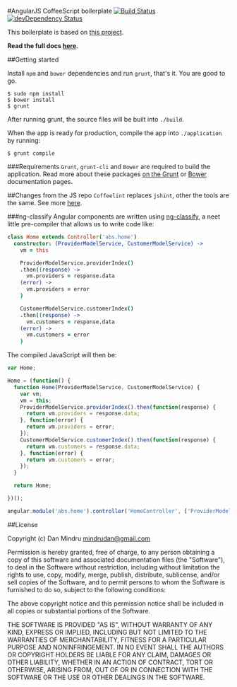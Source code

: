 #AngularJS CoffeeScript boilerplate
[![Build Status](https://travis-ci.org/danmindru/angular-coffee-boilerplate.svg?branch=master)](https://travis-ci.org/danmindru/angular-coffee-boilerplate) [![devDependency Status](https://david-dm.org/danmindru/angular-coffee-boilerplate/dev-status.svg)](https://david-dm.org/danmindru/angular-coffee-boilerplate#info=devDependencies&view=table)

This boilerplate is based on [this project](https://github.com/danmindru/angular-boilerplate-study).

**Read the full docs [here](https://github.com/danmindru/angular-boilerplate-study/blob/master/README.md).**


##Getting started

Install `npm` and `bower` dependencies and run `grunt`, that's it. You are good to go.

```
$ sudo npm install
$ bower install
$ grunt
```

After running grunt, the source files will be built into `./build`.

When the app is ready for production, compile the app into `./application` by running:

```
$ grunt compile
```

###Requirements
`Grunt`, `grunt-cli` and `Bower` are required to build the application.
Read more about these packages [on the Grunt](http://gruntjs.com/installing-grunt) or [Bower](http://bower.io/) documentation pages.


##Changes from the JS repo
`Coffeelint` replaces `jshint`, other the tools are the same. See more [here](https://github.com/danmindru/angular-coffee-boilerplate#third-party-components).

###ng-classify
Angular components are written using [ng-classify](https://github.com/CaryLandholt/ng-classify), a neet little pre-compiler that allows us to write code like:

```coffeescript
class Home extends Controller('abs.home')
  constructor: (ProviderModelService, CustomerModelService) ->
    vm = this

    ProviderModelService.providerIndex()
    .then((response) ->
      vm.providers = response.data
    (error) ->
      vm.providers = error
    )

    CustomerModelService.customerIndex()
    .then((response) ->
      vm.customers = response.data
    (error) ->
      vm.customers = error
    )
```

The compiled JavaScript will then be:
```javascript
var Home;

Home = (function() {
  function Home(ProviderModelService, CustomerModelService) {
    var vm;
    vm = this;
    ProviderModelService.providerIndex().then(function(response) {
      return vm.providers = response.data;
    }, function(error) {
      return vm.providers = error;
    });
    CustomerModelService.customerIndex().then(function(response) {
      return vm.customers = response.data;
    }, function(error) {
      return vm.customers = error;
    });
  }

  return Home;

})();

angular.module('abs.home').controller('HomeController', ['ProviderModelService', 'CustomerModelService', Home]);
```


##License

Copyright (c) Dan Mindru <mindrudan@gmail.com>

Permission is hereby granted, free of charge, to any person obtaining a copy
of this software and associated documentation files (the "Software"), to deal
in the Software without restriction, including without limitation the rights
to use, copy, modify, merge, publish, distribute, sublicense, and/or sell
copies of the Software, and to permit persons to whom the Software is
furnished to do so, subject to the following conditions:

The above copyright notice and this permission notice shall be included in
all copies or substantial portions of the Software.

THE SOFTWARE IS PROVIDED "AS IS", WITHOUT WARRANTY OF ANY KIND, EXPRESS OR
IMPLIED, INCLUDING BUT NOT LIMITED TO THE WARRANTIES OF MERCHANTABILITY,
FITNESS FOR A PARTICULAR PURPOSE AND NONINFRINGEMENT. IN NO EVENT SHALL THE
AUTHORS OR COPYRIGHT HOLDERS BE LIABLE FOR ANY CLAIM, DAMAGES OR OTHER
LIABILITY, WHETHER IN AN ACTION OF CONTRACT, TORT OR OTHERWISE, ARISING FROM,
OUT OF OR IN CONNECTION WITH THE SOFTWARE OR THE USE OR OTHER DEALINGS IN
THE SOFTWARE.
